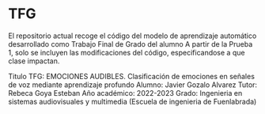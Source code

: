 # TFG
El repositorio actual recoge el código del modelo de aprendizaje automático desarrollado como Trabajo Final de Grado del alumno
A partir de la Prueba 1, solo se incluyen las modificaciones del código, especificandose a que clase impactan. 

Titulo TFG: EMOCIONES AUDIBLES. Clasificación de emociones en señales de voz mediante aprendizaje profundo
Alumno: Javier Gozalo Alvarez
Tutor: Rebeca Goya Esteban
Año académico: 2022-2023
Grado: Ingenieria en sistemas audiovisuales y multimedia (Escuela de ingenieria de Fuenlabrada)
